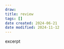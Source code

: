 ```yaml
---
draw:
title: review
tags: []
date created: 2024-06-21
date modified: 2024-11-12
---
```


excerpt

<!-- more -->
